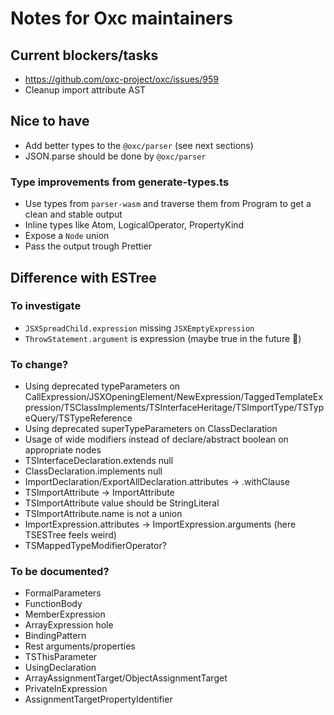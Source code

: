 # Notes for Oxc maintainers

## Current blockers/tasks

- https://github.com/oxc-project/oxc/issues/959
- Cleanup import attribute AST

## Nice to have

- Add better types to the `@oxc/parser` (see next sections)
- JSON.parse should be done by `@oxc/parser`

### Type improvements from generate-types.ts

- Use types from `parser-wasm` and traverse them from Program to get a clean and stable output
- Inline types like Atom, LogicalOperator, PropertyKind
- Expose a `Node` union
- Pass the output trough Prettier

## Difference with ESTree

### To investigate

- `JSXSpreadChild.expression` missing `JSXEmptyExpression`
- `ThrowStatement.argument` is expression (maybe true in the future 🤞)

### To change?

- Using deprecated typeParameters on CallExpression/JSXOpeningElement/NewExpression/TaggedTemplateExpression/TSClassImplements/TSInterfaceHeritage/TSImportType/TSTypeQuery/TSTypeReference
- Using deprecated superTypeParameters on ClassDeclaration
- Usage of wide modifiers instead of declare/abstract boolean on appropriate nodes
- TSInterfaceDeclaration.extends null
- ClassDeclaration.implements null
- ImportDeclaration/ExportAllDeclaration.attributes -> .withClause
- TSImportAttribute -> ImportAttribute
- TSImportAttribute value should be StringLiteral
- TSImportAttribute.name is not a union
- ImportExpression.attributes -> ImportExpression.arguments (here TSESTree feels weird)
- TSMappedTypeModifierOperator?

### To be documented?

- FormalParameters
- FunctionBody
- MemberExpression
- ArrayExpression hole
- BindingPattern
- Rest arguments/properties
- TSThisParameter
- UsingDeclaration
- ArrayAssignmentTarget/ObjectAssignmentTarget
- PrivateInExpression
- AssignmentTargetPropertyIdentifier
